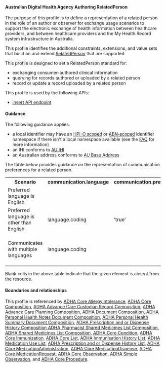 #### Australian Digital Health Agency Authoring RelatedPerson
The purpose of this profile is to define a representation of a related person in the role of an author or observer for exchange usage scenarios to support the electronic exchange of health information between healthcare providers, and between healthcare providers and the My Health Record system infrastructure in Australia.

This profile identifies the additional constraints, extensions, and value sets that build on and extend [RelatedPerson](http://hl7.org/fhir/R4/relatedperson.html) that are supported. 

This profile is designed to set a RelatedPerson standard for:
* exchanging consumer-authored clinical information
* querying for records authored or uploaded by a related person
* record or update a record uploaded by a related person

This profile is used by the following APIs:
* [insert API endpoint](StructureDefinition-TBD-1.html)
 

#### Guidance
The following guidance applies:
* a local identifier may have an [HPI-O scoped](http://ns.electronichealth.net.au/id/hpio-scoped/medicalrecord/1.0/index.html) or [ABN-scoped](http://ns.electronichealth.net.au/id/abn-scoped/medicalrecord/1.0/index.html) identifier namespace if there isn't a local namespace available (see the [FAQ](https://github.com/AuDigitalHealth/ci-fhir-r4/wiki/Frequently-Asked-Questions) for more information)
* an IHI conforms to [AU IHI](http://build.fhir.org/ig/hl7au/au-fhir-base/StructureDefinition-au-address.html)
* an Australian address conforms to [AU Base Address](http://build.fhir.org/ig/hl7au/au-fhir-base/StructureDefinition-au-ihi.html)

The table below provides guidance on the representation of communication preferences for a related person.
<table class="list" style="width:100%">
    <colgroup>
       <col span="1" style="width: 20%;"/>
       <col span="1" style="width: 18%;"/>
       <col span="1" style="width: 18%;"/>
       <col span="1" style="width: 20%;"/>
       <col span="1" style="width: 24%;"/>
    </colgroup>
	<tbody>
      <tr>
        <th>Scenario</th>
        <th>communication.language</th>
        <th>communication.preferred</th>
		<th>Notes</th>
      </tr>
      <tr>
        <td>Preferred language is English</td>
        <td></td>
        <td></td>
        <td>No element sent, as per the guidance in the <a href="http://hl7.org/fhir/relatedperson-definitions.html#RelatedPerson.communication">Comments</a> of RelatedPerson.communication</td>
      </tr>
      <tr>
        <td>Preferred language is other than English</td>
        <td>language.coding</td>
        <td>'true'</td>
        <td></td>
      </tr>
      <tr>
        <td>Communicates with multiple languages</td>
        <td>language.coding</td>
        <td></td>
        <td>Each language instantiated in separate communication nodes; communication.preferred may be sent as needed.</td>
      </tr>
    </tbody>
</table>

Blank cells in the above table indicate that the given element is absent from the resource.


#### Boundaries and relationships
This profile is referenced by 
[ADHA Core AllergyIntolerance](StructureDefinition-dh-allergyintolerance-core-1.html), 
[ADHA Core Composition](StructureDefinition-dh-composition-core-1.html), 
[ADHA Advance Care Custodian Record Composition](StructureDefinition-dh-composition-document-1.html),
[ADHA Advance Care Planning Composition](StructureDefinition-dh-composition-document-1.html),
[ADHA Document Composition](StructureDefinition-dh-composition-document-1.html),
[ADHA Personal Health Notes Document Composition](StructureDefinition-dh-composition-phn-1.html),
[ADHA Personal Health Summary Document Composition](StructureDefinition-dh-composition-phs-1.html),
[ADHA Prescription and or Dispense History Composition](StructureDefinition-dh-composition-pdl-1.html),[ADHA Pharmacist Shared Medicines List Composition](StructureDefinition-dh-composition-psml-1.html),
[ADHA Shared Medicines List Composition](StructureDefinition-dh-composition-sml-1.html),
[ADHA Core Condition](StructureDefinition-dh-condition-core-1.html), 
[ADHA Core Immunization](StructureDefinition-dh-immunization-core-1.html), 
[ADHA Core List](StructureDefinition-dh-list-core-1.html),
[ADHA Immunisation History List](StructureDefinition-dh-list-immunization-1.html),
[ADHA Medication Use List](StructureDefinition-dh-list-medication-use-1.html),
[ADHA Prescription and or Dispense History List](StructureDefinition-dh-list-medication-use-1.html),
[ADHA Core MedicationAdministration](StructureDefinition-dh-medicationadministration-core-1.html), 
[ADHA Core MedicationDispense](StructureDefinition-dh-medicationdispense-core-1.html), 
[ADHA Core MedicationRequest](StructureDefinition-dh-medicationrequest-core-1.html), 
[ADHA Core Observation](StructureDefinition-dh-observation-core-1.html), 
[ADHA Simple Observation](StructureDefinition-dh-observation-core-1.html), and
[ADHA Core Procedure](StructureDefinition-dh-procedure-core-1.html).
